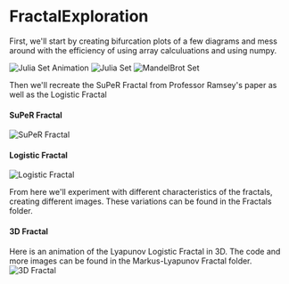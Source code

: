 # FractalExploration
First, we'll start by creating bifurcation plots of a few diagrams and mess around with the efficiency of using array calculuations and using numpy.

![Julia Set Animation](https://github.com/shaunramsey/FractalExploration/blob/master/Iterations/julia_set_animation2.gif)
![Julia Set](https://github.com/shaunramsey/FractalExploration/blob/master/Iterations/julia_set.png)
![MandelBrot Set](https://github.com/shaunramsey/FractalExploration/blob/master/Iterations/Mandelbrot_Set.png)

Then we'll recreate the SuPeR Fractal from Professor Ramsey's paper as well as the Logistic Fractal
#### SuPeR Fractal
![SuPeR Fractal](https://github.com/shaunramsey/FractalExploration/blob/master/Fractals/SuPeR%20Fractals/Lyapunov_Fractal_a_0.1.png)
#### Logistic Fractal
![Logistic Fractal](https://github.com/shaunramsey/FractalExploration/blob/master/Fractals/Markus-Lyapunov%20Fractals/Lyapunov_Logistic_Fractal.png)

From here we'll experiment with different characteristics of the fractals, creating different images. These variations can be found in the Fractals folder.

#### 3D Fractal
Here is an animation of the Lyapunov Logistic Fractal in 3D. The code and more images can be found in the Markus-Lyapunov Fractal folder.
![3D Fractal](https://github.com/r-chambers/FractalExploration/blob/master/Fractals/Markus-Lyapunov%20Fractals/Anim_3D_Fractal_ABC.gif)
